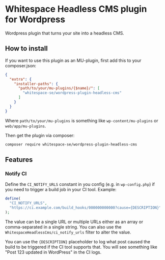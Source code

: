 # Whitespace Headless CMS plugin for Wordpress

Wordpress plugin that turns your site into a headless CMS.

## How to install

If you want to use this plugin as an MU-plugin, first add this to your
composer.json:

```json
{
  "extra": {
    "installer-paths": {
      "path/to/your/mu-plugins/{$name}/": [
        "whitespace-se/wordpress-plugin-headless-cms"
      ]
    }
  }
}
```

Where `path/to/your/mu-plugins` is something like `wp-content/mu-plugins` or
`web/app/mu-plugins`.

Then get the plugin via composer:

```bash
composer require whitespace-se/wordpress-plugin-headless-cms
```

## Features

### Notify CI

Define the `CI_NOTIFY_URLS` constant in you config (e.g. in `wp-config.php`) if
you need to trigger a build job in your CI tool. Example:

```php
define(
  "CI_NOTIFY_URLS",
  "https://ci.example.com/build_hooks/000000000000?cause={DESCRIPTION}",
);
```

The value can be a single URL or multiple URLs either as an array or
comma-separated in a single string. You can also use the
`WhitespaceHeadlessCms/ci_notify_urls` filter to alter the value.

You can use the `{DESCRIPTION}` placeholder to log what post caused the build to
be triggered if the CI tool supports that. You will see something like "Post 123
updated in WordPress" in the CI logs.
